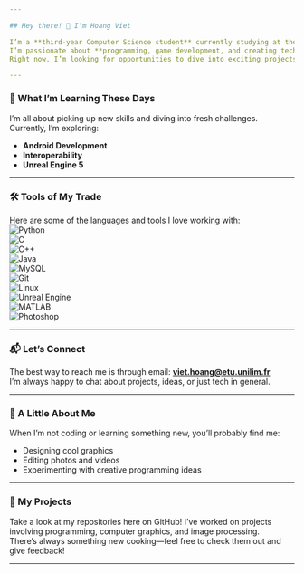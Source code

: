 ```yaml
---

## Hey there! 👋 I'm Hoang Viet

I’m a **third-year Computer Science student** currently studying at the **University of Limoges, France**.  
I’m passionate about **programming, game development, and creating tech solutions** that make a difference.  
Right now, I’m looking for opportunities to dive into exciting projects and grow as a developer. Let’s build something amazing together!

---
```


### 🌱 What I’m Learning These Days
I’m all about picking up new skills and diving into fresh challenges.  
Currently, I’m exploring:  
- **Android Development**  
- **Interoperability**  
- **Unreal Engine 5**

---

### 🛠️ Tools of My Trade
Here are some of the languages and tools I love working with:  
![Python](https://img.shields.io/badge/-Python-3776AB?logo=python&logoColor=white&style=flat)  
![C](https://img.shields.io/badge/-C-A8B9CC?logo=c&logoColor=white&style=flat)  
![C++](https://img.shields.io/badge/-C++-00599C?logo=cplusplus&logoColor=white&style=flat)  
![Java](https://img.shields.io/badge/-Java-007396?logo=java&logoColor=white&style=flat)  
![MySQL](https://img.shields.io/badge/-MySQL-4479A1?logo=mysql&logoColor=white&style=flat)  
![Git](https://img.shields.io/badge/-Git-F05032?logo=git&logoColor=white&style=flat)  
![Linux](https://img.shields.io/badge/-Linux-FCC624?logo=linux&logoColor=black&style=flat)  
![Unreal Engine](https://img.shields.io/badge/-Unreal%20Engine-0E1128?logo=unreal-engine&logoColor=white&style=flat)  
![MATLAB](https://img.shields.io/badge/-MATLAB-0076A8?logo=mathworks&logoColor=white&style=flat)  
![Photoshop](https://img.shields.io/badge/-Photoshop-31A8FF?logo=adobe-photoshop&logoColor=white&style=flat)  

---

### 📬 Let’s Connect
The best way to reach me is through email: **viet.hoang@etu.unilim.fr**  
I’m always happy to chat about projects, ideas, or just tech in general.  

---

### 🎨 A Little About Me
When I’m not coding or learning something new, you’ll probably find me:  
- Designing cool graphics  
- Editing photos and videos  
- Experimenting with creative programming ideas  

---

### 🚀 My Projects
Take a look at my repositories here on GitHub! I’ve worked on projects involving programming, computer graphics, and image processing.  
There’s always something new cooking—feel free to check them out and give feedback!  

---
